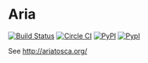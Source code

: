 Aria
====


[![Build Status](https://travis-ci.org/cloudify-cosmo/aria.svg?branch=master)](https://travis-ci.org/cloudify-cosmo/aria) [![Circle CI](https://circleci.com/gh/cloudify-cosmo/aria/tree/master.svg?&style=shield)](https://circleci.com/gh/cloudify-cosmo/aria/tree/master)
[![PyPI](http://img.shields.io/pypi/dm/aria.svg)](http://img.shields.io/pypi/dm/aria.svg)
[![PypI](http://img.shields.io/pypi/v/aria.svg)](http://img.shields.io/pypi/v/aria.svg)


See http://ariatosca.org/
